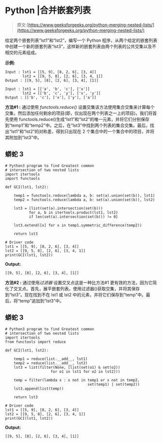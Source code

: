 # Python |合并嵌套列表

> 原文:[https://www.geeksforgeeks.org/python-merging-nested-lists/](https://www.geeksforgeeks.org/python-merging-nested-lists/)

给定两个嵌套列表“lst1”和“lst2”，编写一个 Python 程序，从两个给定的嵌套列表中创建一个新的嵌套列表“lst3”，这样新的嵌套列表由两个列表的公共交集以及不相交的元素组成。

**示例:**

```
Input : lst1 = [[5, 9], [8, 2, 6], [3, 4]]
        lst2 = [[9, 5, 8], [2, 6], [3, 4, 1]]
Output : [[9, 5], [8], [2, 6], [3, 4], [1]]

Input : lst1 = [['a', 'b', 'c'], ['x']]
        lst2 = [['b', 'c', 'y'], ['x', 'y']]
Output : [['b', 'c'], ['x'], ['y'], ['a']]
```

**方法#1 :** 通过使用 *functools.reduce()*
设置交集该方法使用集合交集来计算每个交集，然后添加任何剩余的项目(即，仅出现在两个列表之一上的项目)。我们将首先使用 functools.reduce()生成“lst1”和“lst2”的唯一元素，并将它们分别保存到“temp1”和“temp2”中。之后，在“lst3”中找到两个列表的集合交集。最后，找出“lst1”和“lst2”的对称差，得到只出现在 2 个集合中的一个集合中的项目，并将其附加到“lst3”中。

## 蟒蛇 3

```
# Python3 program to find Greatest common
# intersection of two nested lists
import itertools
import functools

def GCI(lst1, lst2):

    temp1 = functools.reduce(lambda a, b: set(a).union(set(b)), lst1)
    temp2 = functools.reduce(lambda a, b: set(a).union(set(b)), lst2)

    lst3 = [list(set(a).intersection(set(b)))
           for a, b in itertools.product(lst1, lst2)
           if len(set(a).intersection(set(b))) != 0]

    lst3.extend([x] for x in temp1.symmetric_difference(temp2))

    return lst3

# Driver code
lst1 = [[5, 9], [8, 2, 6], [3, 4]]
lst2 = [[9, 5, 8], [2, 6], [3, 4, 1]]
print(GCI(lst1, lst2))
```

**Output:** 

```
[[9, 5], [8], [2, 6], [3, 4], [1]]
```

**方法#2 :** 通过使用*过滤器*
设置交叉点这是一种比方法#1 更有效的方法，因为它简化了交叉点。首先，展平嵌套列表。使用过滤器()获取交集，并将其保存到“lst3”。现在找到不在 lst1 或 lst2 中的元素，并将它们保存到“temp”中。最后，将“temp”追加到“lst3”中。

## 蟒蛇 3

```
# Python3 program to find Greatest common
# intersection of two nested lists
import itertools
from functools import reduce

def GCI(lst1, lst2):

    temp1 = reduce(list.__add__, lst1)
    temp2 = reduce(list.__add__, lst2)
    lst3 = list(filter(None, [list(set(o1) & set(o2))
                     for o1 in lst1 for o2 in lst2])) 

    temp = filter(lambda x : x not in temp1 or x not in temp2,
                                      set(temp1) | set(temp2))
    lst3.append(list(temp))

    return lst3

# Driver code
lst1 = [[5, 9], [8, 2, 6], [3, 4]]
lst2 = [[9, 5, 8], [2, 6], [3, 4, 1]]
print(GCI(lst1, lst2))
```

**Output:** 

```
[[9, 5], [8], [2, 6], [3, 4], [1]]
```
